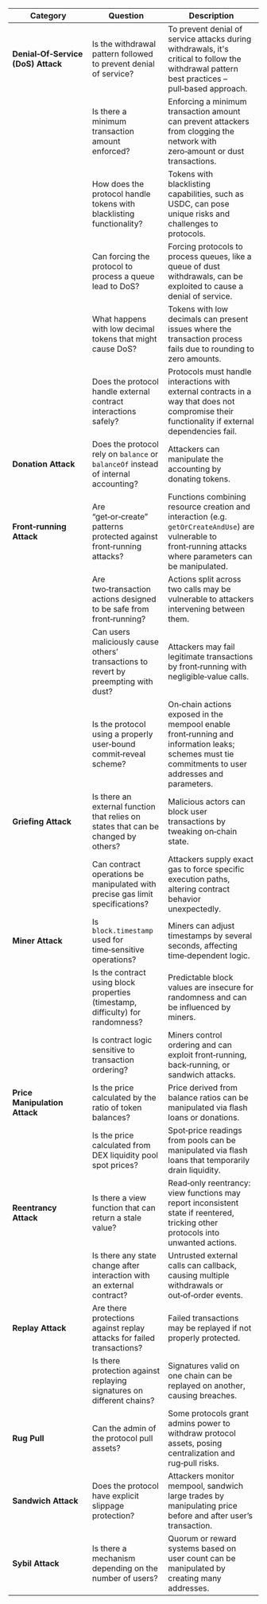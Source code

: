  | Category                          | Question                                                                            | Description                                                                                                                                                       | 
 |-----------------------------------|-------------------------------------------------------------------------------------|-------------------------------------------------------------------------------------------------------------------------------------------------------------------|
 | **Denial‑Of‑Service (DoS) Attack**| Is the withdrawal pattern followed to prevent denial of service?                    | To prevent denial of service attacks during withdrawals, it's critical to follow the withdrawal pattern best practices – pull‑based approach.                       |
 |                                   | Is there a minimum transaction amount enforced?                                     | Enforcing a minimum transaction amount can prevent attackers from clogging the network with zero‑amount or dust transactions.                                      |
 |                                   | How does the protocol handle tokens with blacklisting functionality?                | Tokens with blacklisting capabilities, such as USDC, can pose unique risks and challenges to protocols.                                                             |
 |                                   | Can forcing the protocol to process a queue lead to DoS?                           | Forcing protocols to process queues, like a queue of dust withdrawals, can be exploited to cause a denial of service.                                              |
 |                                   | What happens with low decimal tokens that might cause DoS?                         | Tokens with low decimals can present issues where the transaction process fails due to rounding to zero amounts.                                                   |
 |                                   | Does the protocol handle external contract interactions safely?                    | Protocols must handle interactions with external contracts in a way that does not compromise their functionality if external dependencies fail.                   |
 | **Donation Attack**               | Does the protocol rely on `balance` or `balanceOf` instead of internal accounting? | Attackers can manipulate the accounting by donating tokens.                                                                                                         |
 | **Front‑running Attack**          | Are “get‑or‑create” patterns protected against front‑running attacks?              | Functions combining resource creation and interaction (e.g. `getOrCreateAndUse`) are vulnerable to front‑running attacks where parameters can be manipulated.       |
 |                                   | Are two‑transaction actions designed to be safe from front‑running?                | Actions split across two calls may be vulnerable to attackers intervening between them.                                                                            |
 |                                   | Can users maliciously cause others’ transactions to revert by preempting with dust?| Attackers may fail legitimate transactions by front‑running with negligible‑value calls.                                                                           |
 |                                   | Is the protocol using a properly user‑bound commit‑reveal scheme?                  | On‑chain actions exposed in the mempool enable front‑running and information leaks; schemes must tie commitments to user addresses and parameters.                  |
 | **Griefing Attack**               | Is there an external function that relies on states that can be changed by others?| Malicious actors can block user transactions by tweaking on‑chain state.                                                                                            |
 |                                   | Can contract operations be manipulated with precise gas limit specifications?     | Attackers supply exact gas to force specific execution paths, altering contract behavior unexpectedly.                                                              |
 | **Miner Attack**                  | Is `block.timestamp` used for time‑sensitive operations?                          | Miners can adjust timestamps by several seconds, affecting time‑dependent logic.                                                                                    |
 |                                   | Is the contract using block properties (timestamp, difficulty) for randomness?     | Predictable block values are insecure for randomness and can be influenced by miners.                                                                              |
 |                                   | Is contract logic sensitive to transaction ordering?                              | Miners control ordering and can exploit front‑running, back‑running, or sandwich attacks.                                                                           |
 | **Price Manipulation Attack**     | Is the price calculated by the ratio of token balances?                           | Price derived from balance ratios can be manipulated via flash loans or donations.                                                                                 |
 |                                   | Is the price calculated from DEX liquidity pool spot prices?                      | Spot‑price readings from pools can be manipulated via flash loans that temporarily drain liquidity.                                                                 |
 | **Reentrancy Attack**             | Is there a view function that can return a stale value?                          | Read‑only reentrancy: view functions may report inconsistent state if reentered, tricking other protocols into unwanted actions.                                     |
 |                                   | Is there any state change after interaction with an external contract?            | Untrusted external calls can callback, causing multiple withdrawals or out‑of‑order events.                                                                          |
 | **Replay Attack**                 | Are there protections against replay attacks for failed transactions?             | Failed transactions may be replayed if not properly protected.                                                                                                      |
 |                                   | Is there protection against replaying signatures on different chains?             | Signatures valid on one chain can be replayed on another, causing breaches.                                                                                         |
 | **Rug Pull**                      | Can the admin of the protocol pull assets?                                        | Some protocols grant admins power to withdraw protocol assets, posing centralization and rug‑pull risks.                                                            |
 | **Sandwich Attack**               | Does the protocol have explicit slippage protection?                              | Attackers monitor mempool, sandwich large trades by manipulating price before and after user’s transaction.                                                        |
 | **Sybil Attack**                  | Is there a mechanism depending on the number of users?                            | Quorum or reward systems based on user count can be manipulated by creating many addresses.                                                                         |
